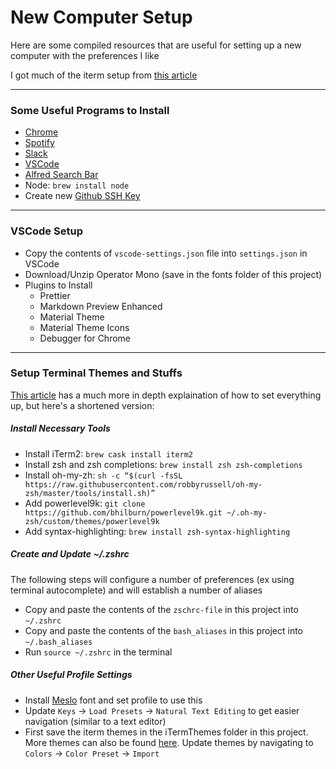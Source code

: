 # New Computer Setup
Here are some compiled resources that are useful for setting up a new computer with the preferences I like

I got much of the iterm setup from [this article](https://medium.com/@Clovis_app/configuration-of-a-beautiful-efficient-terminal-and-prompt-on-osx-in-7-minutes-827c29391961)

-----------
### Some Useful Programs to Install
* [Chrome](https://www.google.com/chrome/?brand=WHAR&gclid=Cj0KCQiAifz-BRDjARIsAEElyGL7Xi0pddl5yDb4WHJ8X0aKemu9u4u-Lgkf6F5ulTIzwtmUzHMAfi0aAv4aEALw_wcB&gclsrc=aw.ds)
* [Spotify](https://www.spotify.com/us/download/other/)
* [Slack](https://slack.com/help/articles/207677868-Download-Slack-for-Mac#step-1u58-download-the-slack-app)
* [VSCode](https://code.visualstudio.com/download)
* [Alfred Search Bar](https://www.alfredapp.com/)
* Node: `brew install node`
* Create new [Github SSH Key](https://docs.github.com/en/free-pro-team@latest/github/authenticating-to-github/connecting-to-github-with-ssh)

-----------
### VSCode Setup
* Copy the contents of `vscode-settings.json` file into `settings.json` in VSCode
* Download/Unzip Operator Mono (save in the fonts folder of this project)
* Plugins to Install
    - Prettier
    - Markdown Preview Enhanced
    - Material Theme
    - Material Theme Icons
    - Debugger for Chrome

-----------
### Setup Terminal Themes and Stuffs
[This article](https://medium.com/@Clovis_app/configuration-of-a-beautiful-efficient-terminal-and-prompt-on-osx-in-7-minutes-827c29391961) has a much more in depth explaination of how to set everything up, but here's a shortened version:


##### Install Necessary Tools
* Install iTerm2: `brew cask install iterm2`
* Install zsh and zsh completions: `brew install zsh zsh-completions`
* Install oh-my-zh: `sh -c “$(curl -fsSL https://raw.githubusercontent.com/robbyrussell/oh-my-zsh/master/tools/install.sh)”`
* Add powerlevel9k: `git clone https://github.com/bhilburn/powerlevel9k.git ~/.oh-my-zsh/custom/themes/powerlevel9k`
* Add syntax-highlighting: `brew install zsh-syntax-highlighting`


##### Create and Update ~/.zshrc
The following steps will configure a number of preferences (ex using terminal autocomplete) and will establish a number of aliases

* Copy and paste the contents of the `zschrc-file` in this project into `~/.zshrc`
* Copy and paste the contents of the `bash_aliases` in this project into `~/.bash_aliases`
* Run `source ~/.zshrc` in the terminal 


##### Other Useful Profile Settings
* Install [Meslo](https://github.com/powerline/fonts/blob/master/Meslo%20Slashed/Meslo%20LG%20M%20Regular%20for%20Powerline.ttf) font and set profile to use this
* Update `Keys` -> `Load Presets` -> `Natural Text Editing` to get easier navigation (similar to a text editor)
* First save the iterm themes in the iTermThemes folder in this project. More themes can also be found [here](https://iterm2colorschemes.com/).  Update themes by navigating to `Colors` -> `Color Preset` -> `Import`

